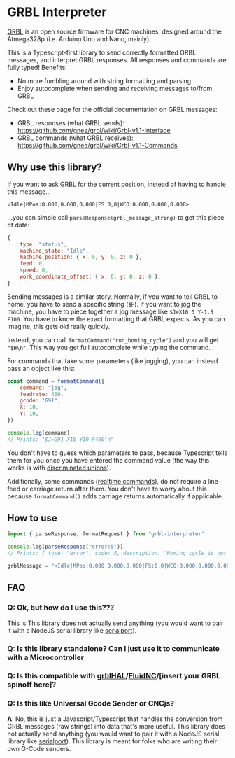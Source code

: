# GRBL Interpreter

<!-- ![Inkscape-parser banner](https://github.com/xmuni/inkscape-parser/blob/main/docs/banner.jpg?raw=true) -->

[GRBL](https://github.com/gnea/grbl) is an open source firmware for CNC machines, designed around the Atmega328p (i.e. Arduino Uno and Nano, mainly).

This is a Typescript-first library to send correctly formatted GRBL messages, and interpret GRBL responses. All responses and commands are fully typed! Benefits:

- No more fumbling around with string formatting and parsing
- Enjoy autocomplete when sending and receiving messages to/from GRBL

Check out these page for the official documentation on GRBL messages:
* GRBL responses (what GRBL sends): https://github.com/gnea/grbl/wiki/Grbl-v1.1-Interface
* GRBL commands (what GRBL receives): https://github.com/gnea/grbl/wiki/Grbl-v1.1-Commands

## Why use this library?

If you want to ask GRBL for the current position, instead of having to handle this message...

`<Idle|MPos:0.000,0.000,0.000|FS:0,0|WCO:0.000,0.000,0.000>`

...you can simple call `parseResponse(grbl_message_string)` to get this piece of data:

```js
{
    type: "status",
    machine_state: "Idle",
    machine_position: { x: 0, y: 0, z: 0 },
    feed: 0,
    speed: 0,
    work_coordinate_offset: { x: 0, y: 0, z: 0 },
}
```

Sending messages is a similar story. Normally, if you want to tell GRBL to home, you have to send a specific string (`$H`). If you want to jog the machine, you have to piece together a jog message like `$J=X10.0 Y-1.5 F100`. You have to know the exact formatting that GRBL expects. As you can imagine, this gets old really quickly.

Instead, you can call `formatCommand("run_homing_cycle")` and you will get `"$H\n"`. This way you get full autocomplete while typing the command.

For commands that take some parameters (like jogging), you can instead pass an object like this:

```js
const command = formatCommand({
    command: "jog",
    feedrate: 400,
    gcode: "G91",
    X: 10,
    Y: 10,
})

console.log(command)
// Prints: "$J=G91 X10 Y10 F400\n"
```

You don't have to guess which parameters to pass, because Typescript tells them for you once you have entered the command value (the way this works is with [discriminated unions](https://basarat.gitbook.io/typescript/type-system/discriminated-unions)).

Additionally, some commands ([realtime commands](https://github.com/gnea/grbl/wiki/Grbl-v1.1-Commands#grbl-v11-realtime-commands)), do not require a line feed or carriage return after them. You don't have to worry about this because `formatCommand()` adds carriage returns automatically if applicable.

## How to use

```js
import { parseResponse, formatRequest } from "grbl-interpreter"

console.log(parseResponse("error:5"))
// Prints: { type: "error", code: 5, description: "Homing cycle is not enabled via settings." }

grblMessage = "<Idle|MPos:0.000,0.000,0.000|FS:0,0|WCO:0.000,0.000,0.000>"

```


## FAQ

### **Q**: Ok, but how do I use this???

This is 
This library does not actually send anything (you would want to pair it with a NodeJS serial library like [serialport](https://serialport.io/)).

### **Q**: Is this library standalone? Can I just use it to communicate with a Microcontroller

### **Q**: Is this compatible with [grblHAL](https://github.com/grblHAL)/[FluidNC](https://github.com/bdring/FluidNC)/[insert your GRBL spinoff here]?

### **Q**: Is this like Universal Gcode Sender or CNCjs?

**A**: No, this is just a Javascript/Typescript that handles the conversion from GRBL messages (raw strings) into data that's more useful. This library does not actually send anything (you would want to pair it with a NodeJS serial library like [serialport](https://serialport.io/)). This library is meant for folks who are writing their own G-Code senders.